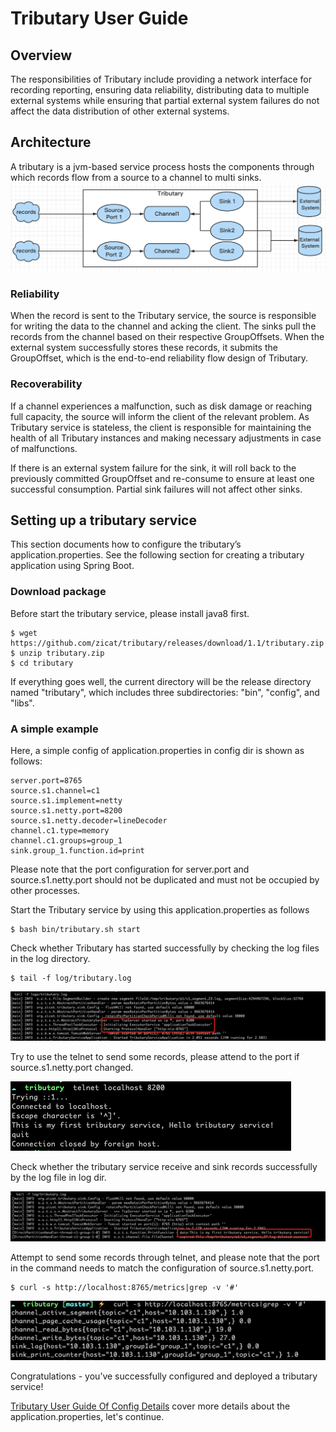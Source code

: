 # Tributary User Guide

## Overview

The responsibilities of Tributary include providing a network interface for recording reporting, ensuring data reliability, distributing data to multiple external systems while ensuring that partial external system failures do not affect the data distribution of other external systems.

## Architecture

A tributary is a jvm-based service process hosts the components through which records flow from a source to a channel to
multi sinks.
![image](picture/tributary.png)

### Reliability

When the record is sent to the Tributary service, the source is responsible for writing the data to the channel and acking the client. The sinks pull the records from the channel based on their respective GroupOffsets. When the external system successfully stores these records, it submits the GroupOffset, which is the end-to-end reliability flow design of Tributary.

### Recoverability

If a channel experiences a malfunction, such as disk damage or reaching full capacity, the source will inform the client of the relevant problem. As Tributary service is stateless, the client is responsible for maintaining the health of all Tributary instances and making necessary adjustments in case of malfunctions.


If there is an external system failure for the sink, it will roll back to the previously committed GroupOffset and re-consume to ensure at least one successful consumption. Partial sink failures will not affect other sinks.

## Setting up a tributary service

This section documents how to configure the tributary’s application.properties. See the following section for creating a
tributary application using Spring Boot.

### Download package

Before start the tributary service, please install java8 first.

```shell
$ wget https://github.com/zicat/tributary/releases/download/1.1/tributary.zip
$ unzip tributary.zip
$ cd tributary  
``` 

If everything goes well, the current directory will be the release directory named "tributary", which includes three subdirectories: "bin", "config", and "libs".

### A simple example

Here, a simple config of application.properties in config dir is shown as follows:

```properties
server.port=8765
source.s1.channel=c1
source.s1.implement=netty
source.s1.netty.port=8200
source.s1.netty.decoder=lineDecoder
channel.c1.type=memory
channel.c1.groups=group_1
sink.group_1.function.id=print
```

Please note that the port configuration for server.port and source.s1.netty.port should not be duplicated and must not be occupied by other processes.

Start the Tributary service by using this application.properties as follows

```shell
$ bash bin/tributary.sh start
```

Check whether Tributary has started successfully by checking the log files in the log directory.

```shell
$ tail -f log/tributary.log
```

![image](picture/start_success_log.png)

Try to use the telnet to send some records, please attend to the port if source.s1.netty.port changed.

![image](picture/telnet_client.png)

Check whether the tributary service receive and sink records successfully by the log file in log dir.

![image](picture/receive_success_log.png)

Attempt to send some records through telnet, and please note that the port in the command needs to match the configuration of source.s1.netty.port.

```shell
$ curl -s http://localhost:8765/metrics|grep -v '#'
```

![image](picture/metrics_url.png)

Congratulations - you’ve successfully configured and deployed a tributary service!

[Tributary User Guide Of Config Details](user_guide_config_detail.md) cover more details about the application.properties, let's continue.
                                                                           

